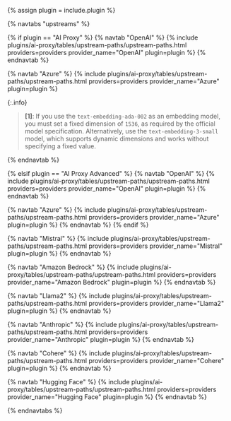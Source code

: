 {% assign plugin = include.plugin %}

{% navtabs "upstreams" %}

{% if plugin == "AI Proxy" %}
{% navtab "OpenAI" %}
{% include plugins/ai-proxy/tables/upstream-paths/upstream-paths.html
    providers=providers
    provider_name="OpenAI"
    plugin=plugin %}
{% endnavtab %}

{% navtab "Azure" %}
{% include plugins/ai-proxy/tables/upstream-paths/upstream-paths.html
    providers=providers
    provider_name="Azure"
    plugin=plugin %}

{:.info}
> **[1]**: If you use the `text-embedding-ada-002` as an embedding model, you must set a fixed dimension of `1536`, as required by the official model specification. Alternatively, use the `text-embedding-3-small` model, which supports dynamic dimensions and works without specifying a fixed value.

{% endnavtab %}

{% elsif plugin == "AI Proxy Advanced" %}
{% navtab "OpenAI" %}
{% include plugins/ai-proxy/tables/upstream-paths/upstream-paths.html
    providers=providers
    provider_name="OpenAI"
    plugin=plugin %}
{% endnavtab %}

{% navtab "Azure" %}
{% include plugins/ai-proxy/tables/upstream-paths/upstream-paths.html
    providers=providers
    provider_name="Azure"
    plugin=plugin %}
{% endnavtab %}
{% endif %}

{% navtab "Mistral" %}
  {% include plugins/ai-proxy/tables/upstream-paths/upstream-paths.html
    providers=providers
    provider_name="Mistral"
    plugin=plugin %}
{% endnavtab %}

{% navtab "Amazon Bedrock" %}
  {% include plugins/ai-proxy/tables/upstream-paths/upstream-paths.html
    providers=providers
    provider_name="Amazon Bedrock"
    plugin=plugin %}
{% endnavtab %}

{% navtab "Llama2" %}
  {% include plugins/ai-proxy/tables/upstream-paths/upstream-paths.html
    providers=providers
    provider_name="Llama2"
    plugin=plugin %}
{% endnavtab %}

{% navtab "Anthropic" %}
  {% include plugins/ai-proxy/tables/upstream-paths/upstream-paths.html
    providers=providers
    provider_name="Anthropic"
    plugin=plugin %}
{% endnavtab %}

{% navtab "Cohere" %}
  {% include plugins/ai-proxy/tables/upstream-paths/upstream-paths.html
    providers=providers
    provider_name="Cohere"
    plugin=plugin %}
{% endnavtab %}

{% navtab "Hugging Face" %}
  {% include plugins/ai-proxy/tables/upstream-paths/upstream-paths.html
    providers=providers
    provider_name="Hugging Face"
    plugin=plugin %}
{% endnavtab %}

{% endnavtabs %}
